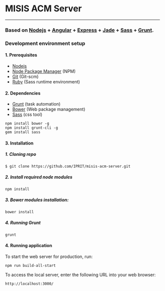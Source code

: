 # MISIS ACM Server

----------

### Based on [Nodejs](http://nodejs.org/) + [Angular](http://angularjs.org/) + [Express](http://expressjs.com/) + [Jade](http://jade-lang.com/) + [Sass](http://sass-lang.com/) + [Grunt](http://gruntjs.com/).

###  Development environment setup
#### 1. Prerequisites

* [Nodejs](http://www.nodejs.org/)
* [Node Package Manager](https://npmjs.org/) (NPM)
* [Git](http://git-scm.com/) (Git-scm)
* [Ruby](http://www.ruby-lang.org/en/downloads/) (Sass runtime environment)

#### 2. Dependencies
* [Grunt](http://gruntjs.com/) (task automation)
* [Bower](http://bower.io/) (Web package management)
* [Sass](http://sass-lang.com/) (css tool)
```
npm install bower -g
npm install grunt-cli -g
gem install sass
```
#### 3. Installation
##### 1. Cloning repo
```
$ git clone https://github.com/IPRIT/misis-acm-server.git
```
##### 2. Install required **node** modules
```
npm install
```
##### 3. **Bower** modules installation:
```
bower install
```
##### 4. Running **Grunt**
```
grunt 
```

#### 4. Running application
To start the web server for production, run:
```
npm run build-all-start
```

To access the local server, enter the following URL into your web browser:
```
http://localhost:3000/
```
